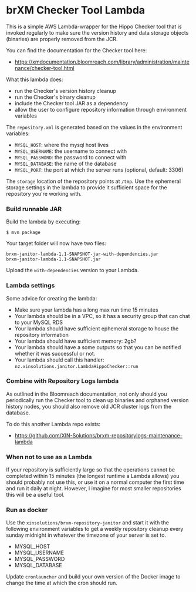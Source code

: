 # brXM Checker Tool Lambda

This is a simple AWS Lambda-wrapper for the Hippo Checker tool that is invoked regularly to make
sure the version history and data storage objects (binaries) are properly removed from the JCR.

You can find the documentation for the Checker tool here: 

* https://xmdocumentation.bloomreach.com/library/administration/maintenance/checker-tool.html

What this lambda does:

* run the Checker's version history cleanup
* run the Checker's binary cleanup
* include the Checker tool JAR as a dependency
* allow the user to configure repository information through environment variables

The `repository.xml` is generated based on the values in the environment variables:

* `MYSQL_HOST`: where the mysql host lives
* `MYSQL_USERNAME`: the username to connect with
* `MYSQL_PASSWORD`: the password to connect with
* `MYSQL_DATABASE`: the name of the database
* `MYSQL_PORT`: the port at which the server runs (optional, default: 3306)

The `storage` location of the repository points at `/tmp`. Use the ephemeral storage settings in the lambda
to provide it sufficient space for the repository you're working with. 

### Build runnable JAR

Build the lambda by executing:

    $ mvn package

Your target folder will now have two files:

    brxm-janitor-lambda-1.1-SNAPSHOT-jar-with-dependencies.jar
    brxm-janitor-lambda-1.1-SNAPSHOT.jar

Upload the `with-dependencies` version to your Lambda.

### Lambda settings

Some advice for creating the lambda:

* Make sure your lambda has a long max run time 15 minutes
* Your lambda should be in a VPC, so it has a security group that can chat to your MySQL RDS
* Your lambda should have sufficient ephemeral storage to house the repository information
* Your lambda should have sufficient memory: 2gb? 
* Your lambda should have a some outputs so that you can be notified whether it was successful or not. 
* Your lambda should call this handler: `nz.xinsolutions.janitor.LambdaHippoChecker::run`

### Combine with Repository Logs lambda

As outlined in the Bloomreach documentation, not only should you periodically run the Checker tool
to clean up binaries and orphaned version history nodes, you should also remove old JCR cluster logs from the
database.

To do this another Lambda repo exists:

* https://github.com/XIN-Solutions/brxm-repositorylogs-maintenance-lambda

### When not to use as a Lambda

If your repository is sufficiently large so that the operations cannot be completed within 15 minutes
(the longest runtime a Lambda allows) you should probably not use this, or use it on a normal computer the first time
and run it daily at night. However, I imagine for most smaller repositories this will be a useful tool. 

### Run as docker

Use the `xinsolutions/brxm-repository-janitor` and start it with the following environment variables to get a weekly 
repository cleanup every sunday midnight in whatever the timezone of your server is set to.

* MYSQL_HOST
* MYSQL_USERNAME
* MYSQL_PASSWORD
* MYSQL_DATABASE

Update `cronlauncher` and build your own version of the Docker image to change the time at which the cron should run.